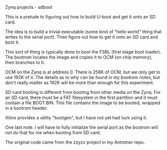 Zynq projects - sdboot

This is a prelude to figuring out how to build
U-boot and get it onto an SD card.

The idea is to build a trivial executable
(some kind of "hello world" thing that writes
to the serial port).  Then figure out how to
get it onto an SD card and boot it.

This sort of thing is typically done to boot the
FSBL (first stage boot loader).  The bootrom
locates the image and copies it to OCM (on chip
memory), then branches to it.

OCM on the Zynq is at address 0.  There is 256K
of OCM, but we only get to use 192K of it.  The
details as to why can be found in my bootrom notes,
but don't really matter as 192K will be more than
enough for this experiment.

SD card booting is different from booting from other
media on the Zynq.  For an SD card, there must be a
FAT filesystem in the first partition and it must
contain a file BOOT.BIN.  This file contains the
image to be booted, wrapped in a bootrom header.

Xilinx provides a utility "bootgen", but I have not
yet had luck using it.

One last note.  I will have to fully initialize the
serial port as the bootrom will not do that for me when
booting from SD card.

The original code came from the zzyzx project in my Antminer repo.
